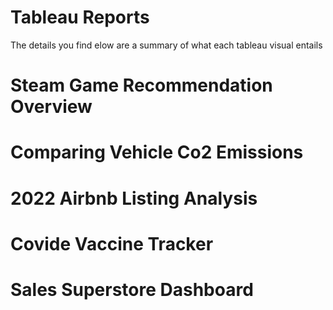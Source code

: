 # Tableau Reports 
The details you find elow are a summary of what each tableau visual entails

# Steam Game Recommendation Overview

# Comparing Vehicle Co2 Emissions

# 2022 Airbnb Listing Analysis

# Covide Vaccine Tracker

# Sales Superstore Dashboard 
